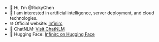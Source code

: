 - 👋 Hi, I’m @RickyChen
- 👀 I am interested in artificial intelligence, server deployment, and cloud technologies.
- 🌐 Official website: [Infinirc](https://infinirc.com)
- 💬 ChatNLM: [Visit ChatNLM](https://chatnlm.infinirc.com)
- 🤗 Hugging Face: [Infinirc on Hugging Face](https://huggingface.co/Infinirc)


